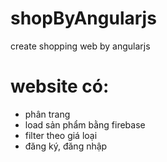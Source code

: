 # shopByAngularjs
create shopping web by angularjs
# website có:
 - phân trang
 - load sản phẩm bằng firebase
 - filter theo giá loại
 - đăng ký, đăng nhập

